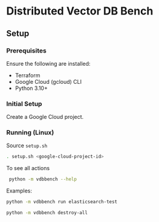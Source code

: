 # Distributed Vector DB Bench

## Setup

### Prerequisites
Ensure the following are installed:
- Terraform
- Google Cloud (gcloud) CLI
- Python 3.10+

### Initial Setup
Create a Google Cloud project.

### Running (Linux)
Source `setup.sh`
```bash
. setup.sh <google-cloud-project-id>
```
To see all actions
```bash
 python -m vdbbench --help
```

Examples:
```bash
python -m vdbbench run elasticsearch-test
```
```bash
python -m vdbbench destroy-all
```
